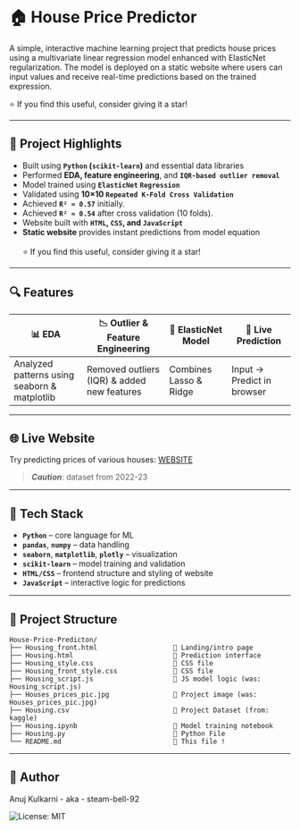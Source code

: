 # 🏠 House Price Predictor

A simple, interactive machine learning project that predicts house prices using a multivariate linear regression model enhanced with ElasticNet regularization. The model is deployed on a static website where users can input values and receive real-time predictions based on the trained expression.

⭐ If you find this useful, consider giving it a star!

---

## 📌 Project Highlights

- Built using **`Python` (`scikit-learn`)** and essential data libraries
- Performed **EDA, feature engineering**, and **`IQR-based outlier removal`**
- Model trained using **`ElasticNet` `Regression`**
- Validated using **10×10 `Repeated K-Fold Cross Validation`**
- Achieved **`R² ≈ 0.57`** initially.
- Achieved **`R² ≈ 0.54`** after cross validation (10 folds).
- Website built with **`HTML`, `CSS`, and `JavaScript`**
- **Static website** provides instant predictions from model equation
  <br><br>
⭐ If you find this useful, consider giving it a star!

---

## 🔍 Features

| 📊 EDA | 📉 Outlier & Feature Engineering | 🧠 ElasticNet Model | 🚀 Live Prediction |
|-------|------------------------------|-------------------|-----------------|
| Analyzed patterns using seaborn & matplotlib | Removed outliers (IQR) & added new features | Combines Lasso & Ridge | Input → Predict in browser |

---

## 🌐 Live Website
Try predicting prices of various houses: <a href='https://steam-bell-92.github.io/House-Price-Prediction/Housing_front.html'>WEBSITE</a><br>
> ***Caution***: dataset from 2022-23

---

## 🧰 Tech Stack

- **`Python`** – core language for ML
- **`pandas`**, **`numpy`** – data handling
- **`seaborn`**, **`matplotlib`**, **`plotly`** – visualization
- **`scikit-learn`** – model training and validation
- **`HTML/CSS`** – frontend structure and styling of website
- **`JavaScript`** – interactive logic for predictions

---

## 📁 Project Structure

```
House-Price-Predicton/
├── Housing_front.html                   🔹 Landing/intro page
├── Housing.html                         🔹 Prediction interface
├── Housing_style.css                    🔹 CSS file 
├── Housing_front_style.css              🔹 CSS file
├── Housing_script.js                    🔹 JS model logic (was: Housing_script.js)
├── Houses_prices_pic.jpg                🔹 Project image (was: Houses_prices_pic.jpg) 
├── Housing.csv                          🔹 Project Dataset (from: kaggle)    
├── Housing.ipynb                        🔹 Model training notebook
├── Housing.py                           🔹 Python File
└── README.md                            🔹 This file !
```
---

## 👤 Author
Anuj Kulkarni - aka - steam-bell-92

![License: MIT](https://img.shields.io/badge/License-MIT-yellow.svg)
